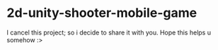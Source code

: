 # 2d-unity-shooter-mobile-game
I cancel this project; so i decide to share it with you. Hope this helps u somehow :>
